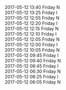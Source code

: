 2017-05-12 13:40 Friday  N  
2017-05-12 13:25 Friday  I  
2017-05-12 12:55 Friday  N  
2017-05-12 12:20 Friday  I  
2017-05-12 12:15 Friday  N  
2017-05-12 12:10 Friday  I  
2017-05-12 12:05 Friday  N  
2017-05-12 12:00 Friday  I  
2017-05-12 10:05 Friday  N  
2017-05-12 09:45 Friday  I  
2017-05-12 09:40 Friday  N  
2017-05-12 06:45 Friday  I  
2017-05-12 06:30 Friday  N  
2017-05-12 06:25 Friday  I  
2017-05-12 06:05 Friday  N  
